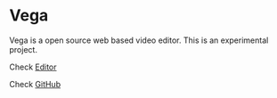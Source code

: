 # Vega

Vega is a open source web based video editor. This is an experimental project.

Check [Editor](https://vega.toshusai.net)

Check [GitHub](https://github.com/toshusai/vega)
